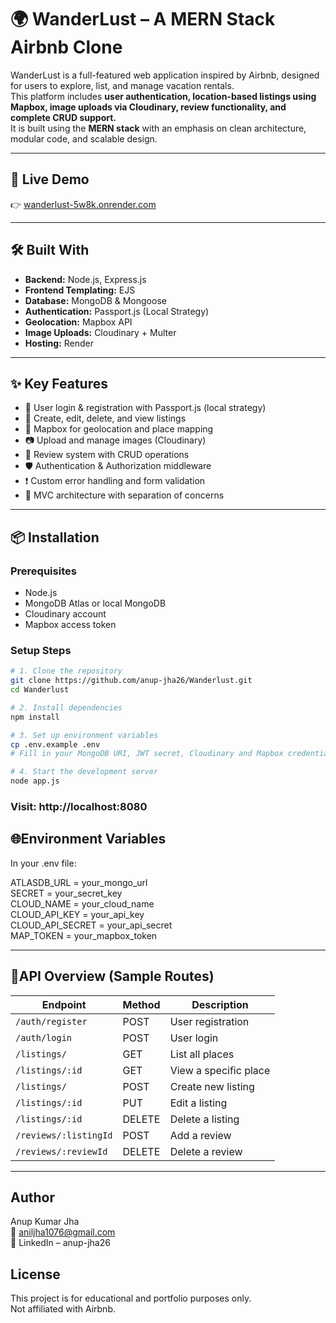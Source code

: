 # 🌍 WanderLust – A MERN Stack Airbnb Clone

WanderLust is a full-featured web application inspired by Airbnb, designed for users to explore, list, and manage vacation rentals.  
This platform includes **user authentication, location-based listings using Mapbox, image uploads via Cloudinary, review functionality, and complete CRUD support.**  
It is built using the **MERN stack** with an emphasis on clean architecture, modular code, and scalable design.

---

## 🚀 Live Demo

👉 [wanderlust-5w8k.onrender.com](https://wanderlust-5w8k.onrender.com/listings)

---

## 🛠️ Built With

- **Backend:** Node.js, Express.js
- **Frontend Templating:** EJS
- **Database:** MongoDB & Mongoose
- **Authentication:** Passport.js (Local Strategy)
- **Geolocation:** Mapbox API
- **Image Uploads:** Cloudinary + Multer
- **Hosting:** Render

---

## ✨ Key Features

- 🔐 User login & registration with Passport.js (local strategy)
- 🏡 Create, edit, delete, and view listings
- 📍 Mapbox for geolocation and place mapping
- 📷 Upload and manage images (Cloudinary)
- 💬 Review system with CRUD operations
- 🛡️ Authentication & Authorization middleware
- ❗ Custom error handling and form validation
- 📁 MVC architecture with separation of concerns

---

## 📦 Installation

### Prerequisites

- Node.js
- MongoDB Atlas or local MongoDB
- Cloudinary account
- Mapbox access token

### Setup Steps

```bash
# 1. Clone the repository
git clone https://github.com/anup-jha26/Wanderlust.git
cd Wanderlust

# 2. Install dependencies
npm install

# 3. Set up environment variables
cp .env.example .env
# Fill in your MongoDB URI, JWT secret, Cloudinary and Mapbox credentials

# 4. Start the development server
node app.js
```
### Visit: http://localhost:8080

## 🌐Environment Variables
In your .env file:

ATLASDB_URL = your_mongo_url  
SECRET = your_secret_key  
CLOUD_NAME = your_cloud_name  
CLOUD_API_KEY = your_api_key  
CLOUD_API_SECRET = your_api_secret  
MAP_TOKEN = your_mapbox_token  

---

## 🧪API Overview (Sample Routes)

| Endpoint              | Method | Description           |
| --------------------- | ------ | --------------------- |
| `/auth/register`      | POST   | User registration     |
| `/auth/login`         | POST   | User login            |
| `/listings/`          | GET    | List all places       |
| `/listings/:id`       | GET    | View a specific place |
| `/listings/`          | POST   | Create new listing    |
| `/listings/:id`       | PUT    | Edit a listing        |
| `/listings/:id`       | DELETE | Delete a listing      |
| `/reviews/:listingId` | POST   | Add a review          |
| `/reviews/:reviewId`  | DELETE | Delete a review       |

---

## Author
Anup Kumar Jha  
📧 aniljha1076@gmail.com  
🔗 LinkedIn – anup-jha26  

## License
This project is for educational and portfolio purposes only.  
Not affiliated with Airbnb.  
